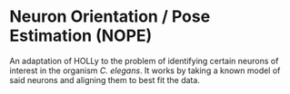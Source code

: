 # Neuron Orientation / Pose Estimation (NOPE)

An adaptation of HOLLy to the problem of identifying certain neurons of interest in the organism *C. elegans*. It works by taking a known model of said neurons and aligning them to best fit the data.

